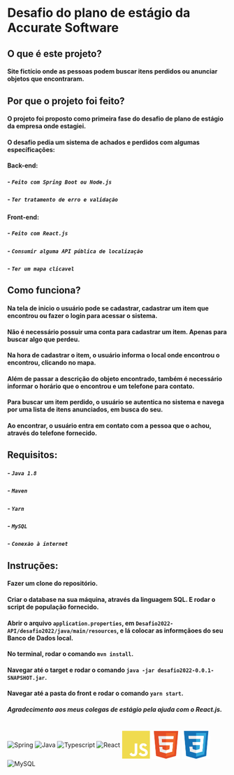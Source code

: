 # Desafio do plano de estágio da Accurate Software

##

## O que é este projeto?
#### Site fictício onde as pessoas podem buscar itens perdidos ou anunciar objetos que encontraram.

## Por que o projeto foi feito?
#### O projeto foi proposto como primeira fase do desafio de plano de estágio da empresa onde estagiei.
#### O desafio pedia um sistema de achados e perdidos com algumas específicações:
#### Back-end:
##### - ```Feito com Spring Boot ou Node.js```
##### - `Ter tratamento de erro e validação`
#### Front-end:
##### - `Feito com React.js`
##### - `Consumir alguma API pública de localização`
##### - `Ter um mapa clicavel`

## Como funciona?
#### Na tela de inicio o usuário pode se cadastrar, cadastrar um item que encontrou ou fazer o login para acessar o sistema.
#### Não é necessário possuir uma conta para cadastrar um item. Apenas para buscar algo que perdeu.
#### Na hora de cadastrar o item, o usuário informa o local onde encontrou o encontrou, clicando no mapa. 
#### Além de passar a descrição do objeto encontrado, também é necessário informar o horário que o encontrou e um telefone para contato.
#### Para buscar um item perdido, o usuário se autentica no sistema e navega por uma lista de itens anunciados, em busca do seu.
#### Ao encontrar, o usuário entra em contato com a pessoa que o achou, através do telefone fornecido.

## Requisitos:
##### - ```Java 1.8```
##### - ```Maven```
##### - ```Yarn```
##### - ```MySQL```
##### - ```Conexão à internet``` 

## Instruções:
#### Fazer um clone do repositório.
#### Criar o database na sua máquina, através da linguagem SQL. E rodar o script de população fornecido.
#### Abrir o arquivo `application.properties`, em `Desafio2022-API/desafio2022/java/main/resources`, e lá colocar as informçãoes do seu Banco de Dados local.
#### No terminal, rodar o comando `mvn install`.
#### Navegar até o target e rodar o comando `java -jar desafio2022-0.0.1-SNAPSHOT.jar`.
#### Navegar até a pasta do front e rodar o comando `yarn start`.


##### Agradecimento aos meus colegas de estágio pela ajuda com o React.js. 

<div style="display: inline_block"><br>
   <img align="center" alt="Spring" height="65" width="65" src="https://cdn.jsdelivr.net/gh/devicons/devicon/icons/spring/spring-original.svg" />
   <img align="center" alt="Java" height="65" width="65" src="https://cdn.jsdelivr.net/gh/devicons/devicon/icons/java/java-original-wordmark.svg"/>
   <img align="center" alt="Typescript" height="65" width="65" src="https://cdn.jsdelivr.net/gh/devicons/devicon/icons/typescript/typescript-original.svg" />
   <img align="center" alt="React" height="65" width="65" src="https://cdn.jsdelivr.net/gh/devicons/devicon/icons/react/react-original-wordmark.svg" />
   <img align="center" alt="Js" height="65" width="65" src="https://raw.githubusercontent.com/devicons/devicon/master/icons/javascript/javascript-plain.svg">
   <img align="center" alt="HTML" height="65" width="65" src="https://raw.githubusercontent.com/devicons/devicon/master/icons/html5/html5-original.svg">
   <img align="center" alt="CSS" height="65" width="65" src="https://raw.githubusercontent.com/devicons/devicon/master/icons/css3/css3-original.svg">
   <img align="center" alt="MySQL" height="65" width="65" src="https://cdn.jsdelivr.net/gh/devicons/devicon/icons/mysql/mysql-original.svg"/>
</div>
